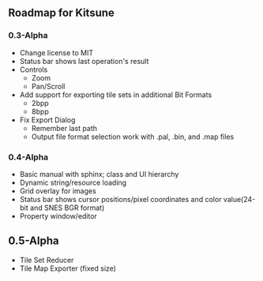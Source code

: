 ## Roadmap for Kitsune

### 0.3-Alpha
* Change license to MIT
* Status bar shows last operation's result
* Controls
  * Zoom
  * Pan/Scroll
* Add support for exporting tile sets in additional Bit Formats
  * 2bpp
  * 8bpp
* Fix Export Dialog
  * Remember last path
  * Output file format selection work with .pal, .bin, and .map files

### 0.4-Alpha
* Basic manual with sphinx; class and UI hierarchy
* Dynamic string/resource loading
* Grid overlay for images
* Status bar shows cursor positions/pixel coordinates and color value(24-bit and SNES BGR format)
* Property window/editor

## 0.5-Alpha
* Tile Set Reducer
* Tile Map Exporter (fixed size)
